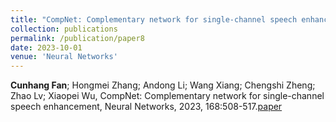 ```yaml
---
title: "CompNet: Complementary network for single-channel speech enhancement"
collection: publications
permalink: /publication/paper8
date: 2023-10-01
venue: 'Neural Networks'
---
```

**Cunhang Fan**; Hongmei Zhang; Andong Li; Wang Xiang; Chengshi Zheng; Zhao Lv; Xiaopei Wu, CompNet: Complementary network for single-channel speech enhancement, Neural Networks, 2023, 168:508-517.[paper](https://fchest.github.io/pub/neural-networks-compnet-se.pdf)

